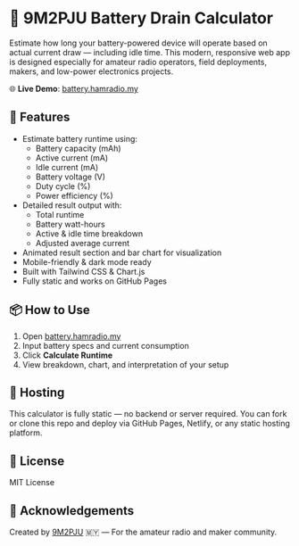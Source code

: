 # 🔋 9M2PJU Battery Drain Calculator

Estimate how long your battery-powered device will operate based on actual current draw — including idle time. This modern, responsive web app is designed especially for amateur radio operators, field deployments, makers, and low-power electronics projects.

🌐 **Live Demo**: [battery.hamradio.my](https://battery.hamradio.my)

## 🔧 Features

- Estimate battery runtime using:
  - Battery capacity (mAh)
  - Active current (mA)
  - Idle current (mA)
  - Battery voltage (V)
  - Duty cycle (%)
  - Power efficiency (%)
- Detailed result output with:
  - Total runtime
  - Battery watt-hours
  - Active & idle time breakdown
  - Adjusted average current
- Animated result section and bar chart for visualization
- Mobile-friendly & dark mode ready
- Built with Tailwind CSS & Chart.js
- Fully static and works on GitHub Pages

## 📦 How to Use

1. Open [battery.hamradio.my](https://battery.hamradio.my)
2. Input battery specs and current consumption
3. Click **Calculate Runtime**
4. View breakdown, chart, and interpretation of your setup

## 📁 Hosting

This calculator is fully static — no backend or server required. You can fork or clone this repo and deploy via GitHub Pages, Netlify, or any static hosting platform.

## 📄 License

MIT License

## 🤝 Acknowledgements

Created by [9M2PJU](https://hamradio.my) 🇲🇾 — For the amateur radio and maker community.
